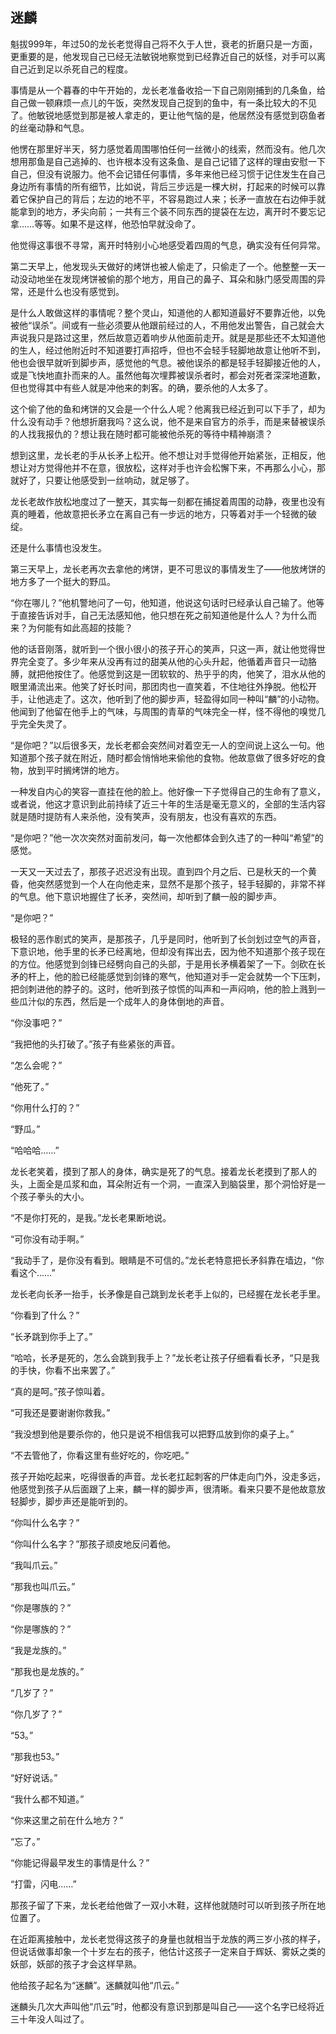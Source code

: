 ## 迷麟

魁拔999年，年过50的龙长老觉得自己将不久于人世，衰老的折磨只是一方面，更重要的是，他发现自己已经无法敏锐地察觉到已经靠近自己的妖怪，对手可以离自己近到足以杀死自己的程度。

事情是从一个暮春的中午开始的，龙长老准备收拾一下自己刚刚捕到的几条鱼，给自己做一顿麻烦一点儿的午饭，突然发现自己捉到的鱼中，有一条比较大的不见了。他敏锐地感觉到那是被人拿走的，更让他气恼的是，他居然没有感觉到窃鱼者的丝毫动静和气息。

他愣在那里好半天，努力感觉着周围哪怕任何一丝微小的线索，然而没有。他几次想用那鱼是自己逃掉的、也许根本没有这条鱼、是自己记错了这样的理由安慰一下自己，但没有说服力。他不会记错任何事情，多年来他已经习惯于记住发生在自己身边所有事情的所有细节，比如说，背后三步远是一棵大树，打起来的时候可以靠着它保护自己的背后；左边的地不平，不容易跑过人来；长矛一直放在右边伸手就能拿到的地方，矛尖向前；一共有三个装不同东西的提袋在左边，离开时不要忘记拿……等等。如果不是这样，他恐怕早就没命了。

他觉得这事很不寻常，离开时特别小心地感受着四周的气息，确实没有任何异常。

第二天早上，他发现头天做好的烤饼也被人偷走了，只偷走了一个。他整整一天一动没动地坐在发现烤饼被偷的那个地方，用自己的鼻子、耳朵和脉门感受周围的异常，还是什么也没有感觉到。

是什么人敢做这样的事情呢？整个灵山，知道他的人都知道最好不要靠近他，以免被他“误杀”。间或有一些必须要从他跟前经过的人，不用他发出警告，自己就会大声说我只是路过这里，然后故意迈着响步从他面前走开。就是是那些还不太知道他的生人，经过他附近时不知道要打声招呼，但也不会轻手轻脚地故意让他听不到，他也会很早就听到脚步声，感觉他的气息。被他误杀的都是轻手轻脚接近他的人，或是飞快地直扑而来的人。虽然他每次埋葬被误杀者时，都会对死者深深地道歉，但也觉得其中有些人就是冲他来的刺客。的确，要杀他的人太多了。

这个偷了他的鱼和烤饼的又会是一个什么人呢？他离我已经近到可以下手了，却为什么没有动手？他想折磨我吗？这么说，他不是来自官方的杀手，而是来替被误杀的人找我报仇的？想让我在随时都可能被他杀死的等待中精神崩溃？

想到这里，龙长老的手从长矛上松开。他不想让对手觉得他开始紧张，正相反，他想让对方觉得他并不在意，很放松，这样对手也许会松懈下来，不再那么小心，那就好了，只要让他感受到一丝响动，就足够了。

龙长老故作放松地度过了一整天，其实每一刻都在捕捉着周围的动静，夜里也没有真的睡着，他故意把长矛立在离自己有一步远的地方，只等着对手一个轻微的破绽。

还是什么事情也没发生。

第三天早上，龙长老再次去拿他的烤饼，更不可思议的事情发生了——他放烤饼的地方多了一个挺大的野瓜。

“你在哪儿？”他机警地问了一句，他知道，他说这句话时已经承认自己输了。他等于直接告诉对手，自己无法感知他，他只想在死之前知道他是什么人？为什么而来？为何能有如此高超的技能？

他的话音刚落，就听到一个很小很小的孩子开心的笑声，只这一声，就让他觉得世界完全变了。多少年来从没再有过的甜美从他的心头升起，他循着声音只一动胳膊，就把他按住了。他感觉到这是一团软软的、热乎乎的肉，他笑了，泪水从他的眼里涌流出来。他笑了好长时间，那团肉也一直笑着，不住地往外挣脱。他松开手，让他逃走了。这次，他听到了他的脚步声，轻盈得如同一种叫“麟”的小动物。他闻到了他留在他手上的气味，与周围的青草的气味完全一样，怪不得他的嗅觉几乎完全失灵了。

“是你吧？”以后很多天，龙长老都会突然间对着空无一人的空间说上这么一句。他知道那个孩子就在附近，随时都会悄悄地来偷他的食物。他故意做了很多好吃的食物，放到平时搁烤饼的地方。

一种发自内心的笑容一直挂在他的脸上。他好像一下子觉得自己的生命有了意义，或者说，他这才意识到此前持续了近三十年的生活是毫无意义的，全部的生活内容就是随时提防有人来杀他，没有笑声，没有朋友，也没有喜欢的东西。

“是你吧？”他一次次突然对面前发问，每一次他都体会到久违了的一种叫“希望”的感觉。

一天又一天过去了，那孩子迟迟没有出现。直到四个月之后、已是秋天的一个黄昏，他突然感觉到一个人在向他走来，显然不是那个孩子，轻手轻脚的，非常不祥的气息。他下意识地握住了长矛，突然间，却听到了麟一般的脚步声。

“是你吧？”

极轻的恶作剧式的笑声，是那孩子，几乎是同时，他听到了长剑划过空气的声音，下意识地，他手里的长矛已经离地，但却没有挥出去，因为他不知道那个孩子现在的方位。他感觉到剑锋已经劈向自己的头部，于是用长矛横着架了一下。剑砍在长矛的杆上，他的脸已经能感觉到剑锋的寒气，他知道对手一定会就势一个下压刺，把剑刺进他的脖子的。这时，他听到孩子惊慌的叫声和一声闷响，他的脸上溅到一些瓜汁似的东西，然后是一个成年人的身体倒地的声音。

“你没事吧？”

“我把他的头打破了。”孩子有些紧张的声音。

“怎么会呢？”

“他死了。”

“你用什么打的？”

“野瓜。”

“哈哈哈……”

龙长老笑着，摸到了那人的身体，确实是死了的气息。接着龙长老摸到了那人的头，上面全是瓜浆和血，耳朵附近有一个洞，一直深入到脑袋里，那个洞恰好是一个孩子拳头的大小。

“不是你打死的，是我。”龙长老果断地说。

“可你没有动手啊。”

“我动手了，是你没有看到。眼睛是不可信的。”龙长老特意把长矛斜靠在墙边，“你看这个……”

龙长老向长矛一抬手，长矛像是自己跳到龙长老手上似的，已经握在龙长老手里。

“你看到了什么？”

“长矛跳到你手上了。”

“哈哈，长矛是死的，怎么会跳到我手上？”龙长老让孩子仔细看看长矛，“只是我的手快，你看不出来罢了。”

“真的是呵。”孩子惊叫着。

“可我还是要谢谢你救我。”

“我没想到他是要杀你的，他只是说不相信我可以把野瓜放到你的桌子上。”

“不去管他了，你看这里有些好吃的，你吃吧。”

孩子开始吃起来，吃得很香的声音。龙长老扛起刺客的尸体走向门外，没走多远，他感觉到孩子从后面跟了上来，麟一样的脚步声，很清晰。看来只要不是他故意放轻脚步，脚步声还是能听到的。

“你叫什么名字？”

“你叫什么名字？”那孩子顽皮地反问着他。

“我叫爪云。”

“那我也叫爪云。”

“你是哪族的？”

“你是哪族的？”

“我是龙族的。”

“那我也是龙族的。”

“几岁了？”

“你几岁了？”

“53。”

“那我也53。”

“好好说话。”

“我什么都不知道。”

“你来这里之前在什么地方？”

“忘了。”

“你能记得最早发生的事情是什么？”

“打雷，闪电……”

那孩子留了下来，龙长老给他做了一双小木鞋，这样他就随时可以听到孩子所在地位置了。

在近距离接触中，龙长老觉得这孩子的身量也就相当于龙族的两三岁小孩的样子，但说话做事却象一个十岁左右的孩子，他估计这孩子一定来自于辉妖、雾妖之类的妖部，妖部的孩子才会这样早熟。

他给孩子起名为“迷麟”。迷麟就叫他“爪云。”

迷麟头几次大声叫他“爪云”时，他都没有意识到那是叫自己——这个名字已经将近三十年没人叫过了。

